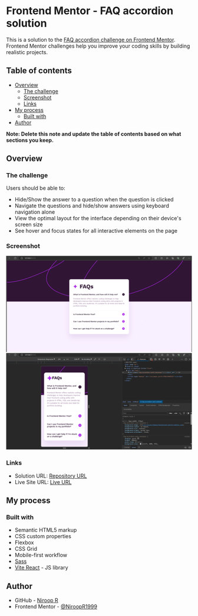 # Frontend Mentor - FAQ accordion solution

This is a solution to the [FAQ accordion challenge on Frontend Mentor](https://www.frontendmentor.io/challenges/faq-accordion-wyfFdeBwBz). Frontend Mentor challenges help you improve your coding skills by building realistic projects.

## Table of contents

- [Overview](#overview)
  - [The challenge](#the-challenge)
  - [Screenshot](#screenshot)
  - [Links](#links)
- [My process](#my-process)
  - [Built with](#built-with)
- [Author](#author)

**Note: Delete this note and update the table of contents based on what sections you keep.**

## Overview

### The challenge

Users should be able to:

- Hide/Show the answer to a question when the question is clicked
- Navigate the questions and hide/show answers using keyboard navigation alone
- View the optimal layout for the interface depending on their device's screen size
- See hover and focus states for all interactive elements on the page

### Screenshot

![](./src/assets/images/Screenshot_Desktop_View.png)
![](./src/assets/images/Screenshot_Mobile_View.png)

### Links

- Solution URL: [Repository URL](https://github.com/NiroopR1999/FAQ-Accordion)
- Live Site URL: [Live URL](https://your-live-site-url.com)

## My process

### Built with

- Semantic HTML5 markup
- CSS custom properties
- Flexbox
- CSS Grid
- Mobile-first workflow
- [Sass](https://sass-lang.com/) 
- [Vite React](https://vitejs.dev/) - JS library

## Author

- GitHub - [Niroop R](https://github.com/NiroopR1999)
- Frontend Mentor - [@NiroopR1999](https://www.frontendmentor.io/profile/NiroopR1999)
